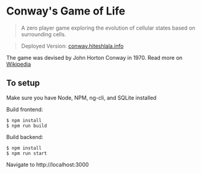 # Conway's Game of Life

> A zero player game exploring the evolution of cellular states based on surrounding cells.

> Deployed Version: [conway.hiteshlala.info](http://conway.hiteshlala.info)

The game was devised by John Horton Conway in 1970.  Read more on [Wikipedia](https://en.wikipedia.org/wiki/Conway%27s_Game_of_Life)


## To setup

Make sure you have Node, NPM, ng-cli, and SQLite installed

Build frontend:

    $ npm install
    $ npm run build

Build backend:

    $ npm install
    $ npm run start

Navigate to http://localhost:3000

